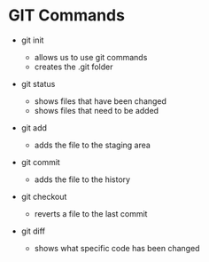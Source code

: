 # GIT Commands

* git init 
  * allows us to use git commands
  * creates the .git folder

* git status
  * shows files that have been changed
  * shows files that need to be added

* git add
  * adds the file to the staging area

* git commit
  * adds the file to the history

* git checkout
  * reverts a file to the last commit

* git diff
  * shows what specific code has been changed
